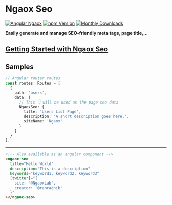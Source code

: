 # Ngaox Seo

[![Angular Ngaox](https://img.shields.io/badge/Angular-Ngaox-red.svg)](https://ngaox-lab.web.app)
[![npm Version](https://img.shields.io/npm/v/@ngaox/seo)](https://ngaox-lab.web.app/docs/seo)
[![Monthly Downloads](https://img.shields.io/npm/dm/@ngaox/seo)](https://www.npmjs.com/package/@ngaox/seo)

**Easily generate and manage SEO-friendly meta tags, page title,...**

## [Getting Started with Ngaox Seo](https://ngaox-lab.web.app/docs/seo)

## Samples

```ts
// Angular router routes
const routes: Routes = [
  {
    path: 'users',
    data: {
      // This 👇 will be used as the page seo data
      NgaoxSeo: {
        title: 'Users List Page',
        description: 'A short description goes here.',
        siteName: 'Ngaox'
      }
    }
  }
];
```

---

```html
<!-- Also available as an angular component -->
<ngaox-seo
  title="Hello World"
  description="This is a description"
  keywords="keyword1, keyword2, keyword3"
  [twitter]="{
    site: '@NgaoxLab',
    creator: '@rabraghib'
  }"
></ngaox-seo>
```
